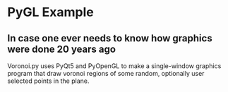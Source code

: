 PyGL Example
============

In case one ever needs to know how graphics were done 20 years ago
------------------------------------------------------------------

Voronoi.py uses PyQt5 and PyOpenGL to make a single-window graphics program that draw voronoi regions
of some random, optionally user selected points in the plane. 


